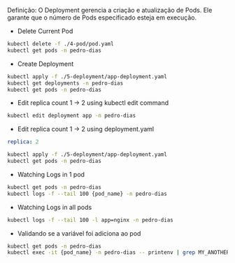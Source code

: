 Definição: O Deployment gerencia a criação e atualização de Pods. Ele garante que o número de Pods especificado esteja em execução.

- Delete Current Pod
```bash
kubectl delete -f ./4-pod/pod.yaml
kubectl get pods -n pedro-dias
```

- Create Deployment
```bash
kubectl apply -f ./5-deployment/app-deployment.yaml
kubectl get deployments -n pedro-dias
kubectl get pods -n pedro-dias
```

- Edit replica count 1 -> 2 using kubectl edit command

```bash
kubectl edit deployment app -n pedro-dias
```

- Edit replica count 1 -> 2 using deployment.yaml

```yaml
replica: 2
```

```bash
kubectl apply -f ./5-deployment/app-deployment.yaml
kubectl get pods -n pedro-dias
```

- Watching Logs in 1 pod

```bash
kubectl get pods -n pedro-dias
kubectl logs -f --tail 100 {pod_name} -n pedro-dias
```

- Watching Logs in all pods

```bash
kubectl logs -f --tail 100 -l app=nginx -n pedro-dias
```

- Validando se a variável foi adiciona ao pod

```bash
kubectl get pods -n pedro-dias
kubectl exec -it {pod_name} -n pedro-dias -- printenv | grep MY_ANOTHER_ENV_VAR
```